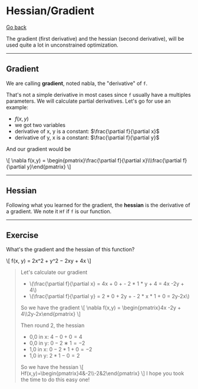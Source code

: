 # Hessian/Gradient

[Go back](..)

The gradient (first derivative) and the hessian (second derivative), will be used quite a lot in unconstrained optimization.

<hr class="sl">

## Gradient

We are calling **gradient**, noted nabla, the "derivative" of `f`. 

That's not a simple derivative in most cases since `f` usually have a multiples parameters. We will calculate partial derivatives. Let's go for use an example:

* $f(x,y)$
* we got two variables
* derivative of x, y is a constant: $\frac{\partial f}{\partial x}$
* derivative of y, x is a constant: $\frac{\partial f}{\partial y}$

And our gradient would be 

<div>
\[
\nabla f(x,y) = \begin{pmatrix}\frac{\partial f}{\partial x}\\\frac{\partial f}{\partial y}\end{pmatrix}
\]
</div>

<hr class="sr">

## Hessian

Following what you learned for the gradient, the **hessian** is the derivative of a gradient. We note it ``Hf`` if `f` is our function.

<hr class="sl">

## Exercise

What's the gradient and the hessian of this function?
<p>
\[
f(x, y) = 2x^2 + y^2 − 2xy + 4x
\]
</p>

<blockquote class="spoiler">

Let's calculate our gradient

<ul>
    <li class="pb-3">\(\frac{\partial f}{\partial x} = 4x + 0 + - 2 * 1 * y + 4 = 4x -2y + 4\)</li>
    <li>\(\frac{\partial f}{\partial y} = 2 * 0 + 2y + - 2 * x * 1 + 0 = 2y-2x\)</li>
</ul>

<p>
So we have the gradient
\[
\nabla f(x,y) = \begin{pmatrix}4x -2y + 4\\2y-2x\end{pmatrix}
\] 
</p>

Then round 2, the hessian

* 0,0 in x: $4−0+0  = 4$
* 0,0 in y: $0−2∗1 = -2$
* 1,0 in x: $0 -2 * 1 + 0 = -2$
* 1,0 in y: $2*1-0  = 2$

<p>
So we have the hessian
\[
Hf(x,y)=\begin{pmatrix}4&-2\\-2&2\end{pmatrix}
\]
I hope you took the time to do this easy one!
</p>
</blockquote>
